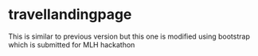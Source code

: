 # travellandingpage
This is similar to previous version but this one is modified using bootstrap which is submitted for MLH hackathon
